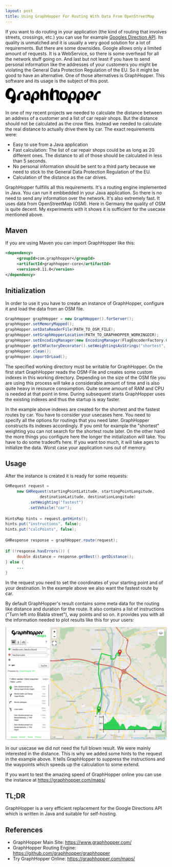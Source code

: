 ```yaml
---
layout: post
title: Using GraphHopper For Routing With Data From OpenStreetMap
---
```


If you want to do routing in your application (the kind of routing that involves streets, crossings, etc.) you can use for example [Googles Direction API](https://developers.google.com/maps/documentation/directions/intro). Its quality is unmatched and it is usually a very good solution for a lot of requirements. But there are some downsides. Google allows only a limited amount of requests. It is a WebService, so there is some overhead for all the network stuff going on. And last but not least if you have to send personal information like the addresses of your customers you might be violating the General Data Protection Regulation of the EU. So it might be good to have an alternative. One of those alternatives is GraphHopper. This software and its usage is the subject of this post.

![GraphHopper-Logo](/images/graphhopper-logo-small-300x51.png)

In one of my recent projects we needed to calculate the distance between an address of a customer and a list of car repair shops. But the distance should not be calculated as the crow flies. Instead we needed to calculate the real distance to actually drive there by car. The exact requirements were:

* Easy to use from a Java application
* Fast calculation: The list of car repair shops could be as long as 20 different ones. The distance to all of those should be calculated in less than 5 seconds.
* No personal information should be sent to a third party because we need to stick to the General Data Protection Regulation of the EU.
* Calculation of the distance as the car drives.

GraphHopper fullfills all this requirements. It's a routing engine implemented in Java. You can run it embbedded in your Java application. So there is no need to send any information over the network. It's also extremely fast. It uses data from OpenStreetMap (OSM). Here in Germany the quality of OSM is quite decent. My experiments with it shows it is sufficient for the usecase mentioned above.

## Maven

If you are using Maven you can import GraphHopper like this:

````XML
<dependency>
     <groupId>com.graphhopper</groupId>
     <artifactId>graphhopper-core</artifactId>
     <version>0.11.0</version>
</dependency>
````
## Initialization

In order to use it you have to create an instance of GraphHopper, configure it and load the data from an OSM file.

````Java
GraphHopper graphHopper = new GraphHopper().forServer();
graphHopper.setMemoryMapped();
graphHopper.setDataReaderFile(PATH_TO_OSM_FILE);
graphHopper.setGraphHopperLocation(PATH_TO_GRAPHHOPPER_WORKINGDIR);
graphHopper.setEncodingManager(new EncodingManager(FlagEncoderFactory.CAR));
graphHopper.getCHFactoryDecorator().setWeightingsAsStrings("shortest", "fastest");
graphHopper.clean();
graphHopper.importOrLoad();
````
The specified working directory must be writable for GraphHopper. On the first start GraphHopper reads the OSM-File and creates some custom indexes in this working directory. Depending on the size of the OSM file you are using this process will take a considerable amount of time and is also quite heavy in resource consumption. Quite some amount of RAM and CPU is needed at that point in time. During subsequent starts GraphHopper uses the existing indexes and thus the startup is way faster.

In the example above indexes are created for the shortest and the fastest routes by car. You have to consider your usecases here. You need to specify all the options for routings that you need later. GraphHopper constructs its indexes accordingly. If you omit for example the "shortest" weighting you can not search for the shortest route later. On the other hand the more things you configure here the longer the initialization will take. You have to do some tradeoffs here. If you want too much, it will take ages to initialize the data. Worst case your application runs out of memory.

## Usage

After the instance is created it is ready for some requests:

````Java
GHRequest request = 
     new GHRequest(startingPointLatitude, startingPointLongitude, 
               destinationLatitude, destinationLongitude)
          .setWeighting("fastest")
          .setVehicle("car");

HintsMap hints = request.getHints();
hints.put("instructions", false);
hints.put("calcPoints", false);

GHResponse response = graphHopper.route(request);

if (!response.hasErrors()) {
     double distance = response.getBest().getDistance();
} else {
     ...
}
````            

In the request you need to set the coordinates of your starting point and of your destination. In the example above we also want the fastest route by car. 

By default GraphHopper's result contains some meta data for the routing like distance and duration for the route. It also contains a list of instructions ("Turn left into Blabla street"), way points and so on. it provides you with all the information needed to plot results like this for your users:

![GraphHopper-Result](/images/GraphHopper_Result.png)

In our usecase we did not need the full blown result. We were mainly interested in the distance. This is why we added some hints to the request in the example above. It tells GraphHopper to suppress the instructions and the waypoints which speeds up the calculation to some extend.

If you want to test the amazing speed of GraphHopper online you can use the instance at https://graphhopper.com/maps/

## TL;DR

GraphHopper is a very efficient replacement for the Google Directions API which is written in Java and suitable for self-hosting.

## References

 * GraphHopper Main Site: https://www.graphhopper.com/
 * GraphHopper Routing Engine: https://github.com/graphhopper/graphhopper
 * Try GraphHopper Online: https://graphhopper.com/maps/
